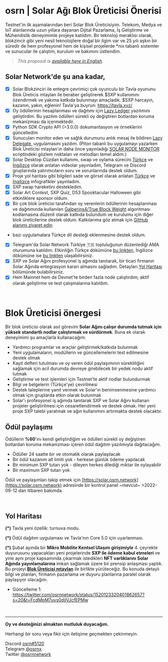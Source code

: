 # osrn | Solar Ağı Blok Üreticisi Önerisi
Testnet'in ilk aşamalarından beri Solar Blok Üreticisiyim. Telekom, Medya ve IoT alanlarında uzun yıllara dayanan Dijital Pazarlama, İş Geliştirme ve Mühendislik deneyimimle projeye katıldım. Bir teknoloji meraklısı olarak, blokzincir gibi yeni nesil teknolojilere doğal bir ilgim var ve 25 yılı aşkın bir süredir de hem profesyonel hem de kişisel projelerde *nix tabanlı sistemler ve sunucular ile çalıştım, kurulum ve bakımını üstlendim.

> *This proposal is [available here in English](https://delegates.solar.org/delegates/osrn).*

## Solar Network'de şu ana kadar,

- [x] Solar Blokzinciri ile entegre çevrimiçi çok oyunculu bir Tavla oyununu Blok Üreticis mtaylan ile beraber geliştirerek $SXP kullanımını özendirmek ve yakıma katkıda bulunmayı amaçladık. $SXP harcayın, kazanın, yakın, eğlenin! Tavla'ya buyrun: https://tavla.xyz/
- [x] Oy ödüllerinin hesaplanması ve dağıtımı için [Lazy Ledger](https://github.com/osrn/lazy-ledger) yazılımını geliştirdim. Bu yazılım ödülleri sürekli oy değiştiren botlardan koruma mekanizması da içermektedir.
- [x] Python SDK Crypto API (>3.0.0) dokumantasyon ve örneklerini güncelledim
- [x] Sunucuları monitor eden ve sağlık durumunu anlık mesaj ile bildiren [Lazy Delegate](https://github.com/osrn/lazy-delegate), uygulamasını yazdım. (Piton tabanlı bu uygulamayı yazarken Blok Üreticisi mtaylan'ın daha önce yayınladığı [SOLAR NODE MONITOR](https://github.com/mtaylan/SOLAR_NODE_Monitor_Discord) scriptindeki gözlem noktaları ve metodları temel aldım.)
- [x] Solar Desktop Cüzdan kullanımı, swap ve oylama sürecini [Türkçe](https://youtu.be/WA38JbE3MlE) ve [İngilizce](https://youtu.be/W4qAOb50Pcw) olarak anlatan videolar yayınladım, Telegram ve Discord gruplarında yatırımcıların soru ve sorunlarında destek oldum.
- [x] Proje yol haritası gibi bilgileri sade ve görsel olarak anlatan [Türkçe](https://osrn.github.io/solar/solar-roadmap-2022-infogx-tr.jpg) ve [İngilizce](https://osrn.github.io/solar/solar-roadmap-2022-infogx-en.jpg) infografikler yayınladım.
- [x] SXP swap hareketini destekledim.
- [x] Solar Art Contest, SXP Quiz, D53 Spooktacular Halloween gibi etkinliklere sponsor oldum.
- [x] Bir çok blok üreticisi tarafından oy verenlerin ödüllerinin hesaplanması ve dağıtımında kullanılan [Galperins4/True Block Weight](https://github.com/galperins4/core2_tbw) algoritması kodlamasına düzenli olarak katkıda bulundum ve kurulumu için diğer blok üreticilerine destek oldum. Katkılarıma göz atmak için [GitHub alanımı ziyaret edin](https://github.com/osrn/core2_tbw)
- bazı uygulamalara Türkçe dil desteği eklenmesine destek oldum.
- [x] Telegram'da Solar Network Türkiye 🇹🇷 topluluğunun düzenlediği AMA oturumuna katıldım. Etkinliğin Türkçe dökümüne [bu linkten](https://t.me/solarnetwork_tr/17902), İngilizce dökümüne ise [bu linkten](https://youtu.be/howzWfVJUgA) ulaşabilirsiniz.
- [x] SXP ve Solar Ağını profesyonel iş ağımda tanıtarak, bir ticari firmanın Solar Ağında entegrasyon kararı almasını sağladım. Detayları [Yol Haritası](#yol-haritası) bölümünde bulabilirsiniz.
- [x] Hem Mainnet hem de Devnet'te birden fazla node çalıştırdım; aktif olarak geliştirme ve test çalışmalarına katıldım.

<br>

# Blok Üreticisi önergesi
Bir blok üreticisi olarak asıl görevim **Solar Ağını çalışır durumda tutmak için yüksek standartlı nodlar çalıştırmak ve sürdürmek**. Buna ek olarak deneyimimi şu amaçlarla kullanacağım:
- Yardımcı programlar ve araçlar geliştirmek/katkıda bulunmak
- Yeni uygulamaların, modüllerin ve güncellemelerin test edilmesine destek olmak
- Kayıt defteri tutulması ve oy veren ödül paylaşımının sürekliliğini sağlamak için acil durumda devreye girebilecek bir yedek nodu aktif tutmak
- Geliştirme ve test işlemleri için Testnet'te aktif nodlar bulundurmak
- Bilgi ve belgelerin (Türkçe'ye) çevirilmesi
- Destek taleplerine yanıt vermek ve Solar'ın benimsenmesine yardımcı olmak için gruplarda etkin olarak bulunmak
- Solar'ı profesyonel iş ağımda tanıtarak SXP ve Solar Ağını kullanan projeler geliştirilmesi için cesaretlendirmek ve destek olmak. Her yeni proje SXP talebi yaratmak ve ağın kullanımını artırmakta destek olacaktır.

## Ödül paylaşımı
Ödüllerin **%60**'ını kendi geliştirdiğim ve ödülleri sürekli oy değiştiren botlardan koruma mekanizması içeren ödül dağıtım yazılımıyla dağıtacağım.
- Ödüller 24 saatte bir ve otomatik olarak paylaşılacak
- Bir ödül kazanım alt limiti yok - herkese günlük ödeme yapılacak
- Bir minimum SXP tutarı yok - dileyen herkes dilediği miktar ile oylayabilir
- Bir maximum SXP tutarı yok

 Ödül ve paylaşımları takip etmek için [https://solar.osrn.network](https://solar.osrn.network) adresinde bir kontrol panel ~mevcut~ >2022-09-12 dan itibaren bakımda.

<br>

## Yol Haritası
**(*)** Tavla yeni özellik: turnuva modu.

**(*)** Ödül dağıtım uygulaması ve Tavla'nın Core 5.0 için uyarlanması.

**(*)** Şubat ayında bir **Mikro Mobilite Kentsel Ulaşım girişimiyle** 4. çeyrekte duyurusunu yapacakları yeni projelerinde **SXP ile ödeme kabul etmeleri** ve yine aynı proje kapsamında çıkarmak istedikleri **NFT varlıklarını  Solar Ağında yayınlamalarına** imkan sağlamak üzere bir prensip anlaşması yaptık. Bu projeyi **[Blok Üreticisi mtaylan](https://delegates.solar.org/sxp/delegates/mtaylan)** ile birlikte yürüteceğiz. Bu konuda detaylı bilgi ve planları, firmanın pazarlama ve duyuru planlarına paralel olarak paylaşıyor olacağım.

- Güncelleme 1: https://twitter.com/osrnnetwork/status/1520123320401862657?s=20&t=FcdMpM7uvs0djlVJcfEPMw

<br>

---
**Oy ve desteğinizi almaktan mutluluk duyacağım.**

Herhangi bir soru veya fikir için iletişime geçmekten çekinmeyin.

Discord [osrn#5120](https://discordapp.com/users/934889170139222077)<br>
Telegram [@osrnx](https://t.me/osrnx)<br>
Twitter [@osrnnetwork](https://twitter.com/osrnnetwork)
